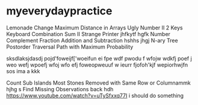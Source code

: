 # myeverydaypractice

Lemonade Change
 Maximum Distance in Arrays
Ugly Number II
 2 Keys Keyboard
Combination Sum II
Strange Printer
jhfkytf
hgfk
Number Complement
 Fraction Addition and Subtraction
hshhs
jhgj
N-ary Tree Postorder Traversal
Path with Maximum Probability




sksdlaksjdasdj
pojd'foweijf['woeifun  ei fpe
wdf
pwodu f
wfojw wdkfj
poef j
weo
wefj
wpoefj
wfoj
wfo
efj
foweopweuuf
w ieurr
fjofoh'kjf
wepiorhwjfn  sos ima a
kkk

Count Sub Islands
Most Stones Removed with Same Row or Columnammk
hjhg
s
Find Missing Observations
back
hdh
https://www.youtube.com/watch?v=uTySfxxq77I
i should do something


